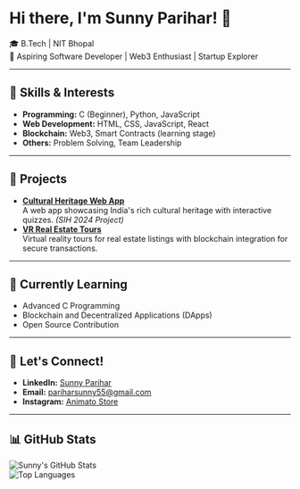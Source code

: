 # Hi there, I'm Sunny Parihar! 👋

🎓 B.Tech | NIT Bhopal  
🌟 Aspiring Software Developer | Web3 Enthusiast | Startup Explorer  

---

## 🔧 Skills & Interests
- **Programming:** C (Beginner), Python, JavaScript  
- **Web Development:** HTML, CSS, JavaScript, React  
- **Blockchain:** Web3, Smart Contracts (learning stage)  
- **Others:** Problem Solving, Team Leadership  

---

## 📂 Projects  
- **[Cultural Heritage Web App](https://github.com/your-repo)**  
  A web app showcasing India's rich cultural heritage with interactive quizzes. *(SIH 2024 Project)*  
- **[VR Real Estate Tours](https://github.com/your-repo)**  
  Virtual reality tours for real estate listings with blockchain integration for secure transactions.

---

## 🌱 Currently Learning
- Advanced C Programming  
- Blockchain and Decentralized Applications (DApps)  
- Open Source Contribution  

---

## 🚀 Let's Connect!  
- **LinkedIn:** [Sunny Parihar](https://linkedin.com/in/sunny-parihar)  
- **Email:** pariharsunny55@gmail.com 
- **Instagram:** [Animato Store](https://instagram.com/animato_store)

---

## 📊 GitHub Stats
![Sunny's GitHub Stats](https://github-readme-stats.vercel.app/api?username=sunnyparihar&show_icons=true&theme=radical)  
![Top Languages](https://github-readme-stats.vercel.app/api/top-langs/?username=sunnyparihar&layout=compact&theme=radical)


